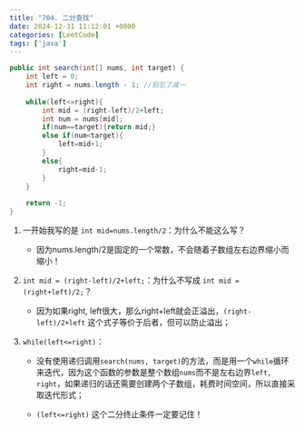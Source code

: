```yaml
---
title: "704. 二分查找"
date: 2024-12-31 11:12:01 +0800
categories: [LeetCode]
tags: ['java']
---
```



```Java
public int search(int[] nums, int target) {
	int left = 0;
    int right = nums.length - 1; //别忘了减一
    
    while(left<=right){
        int mid = (right-left)/2+left;
        int num = nums[mid];
        if(num==target){return mid;}
        else if(num<target){
            left=mid+1;
        }
        else{
            right=mid-1;
        }
    }
    
    return -1;
}
```

1. 一开始我写的是 `int mid=nums.length/2`：为什么不能这么写？
	- 因为nums.length/2是固定的一个常数，不会随着子数组左右边界缩小而缩小！

2. `int mid = (right-left)/2+left;`：为什么不写成 `int mid = (right+left)/2;`？
	 - 因为如果right, left很大，那么right+left就会正溢出，`(right-left)/2+left` 这个式子等价于后者，但可以防止溢出；

3. `while(left<=right)`：
	- 没有使用递归调用`search(nums, target)`的方法，而是用一个`while`循环来迭代，因为这个函数的参数是整个数组`nums`而不是左右边界`left, right`，如果递归的话还需要创建两个子数组，耗费时间空间，所以直接采取迭代形式；
	
	- `(left<=right)` 这个二分终止条件一定要记住！